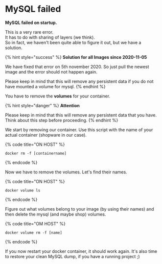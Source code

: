 # MySQL failed

**MySQL failed on startup.**

This is a very rare error.  
It has to do with sharing of layers \(we think\).  
So in fact, we haven't been quite able to figure it out, but we have a solution.

{% hint style="success" %}
**Solution for all Images since 2020-11-05**

We have fixed that error on 5th november 2020. So just pull the newest image and the error should not happen again.

Please keep in mind that this will remove any persistent data if you do not have mounted a volume for mysql.
{% endhint %}

You have to remove the **volumes** for your container.

{% hint style="danger" %}
**Attention**

Please keep in mind that this will remove any persistent data that you have.  
Think about this step before proceeding.
{% endhint %}

We start by removing our container. Use this script with the name of your actual container \(shopware in our case\).

{% code title="ON HOST" %}
```text
docker rm -f [containername]
```
{% endcode %}

Now we have to remove the volumes. Let's find their names.

{% code title="ON HOST" %}
```text
docker volume ls
```
{% endcode %}

Figure out what volumes belong to your image \(by using their names\) and then delete the mysql \(and maybe shop\) volumes.

{% code title="OM HOST" %}
```text
docker volume rm -f [name]
```
{% endcode %}

If you now restart your docker container, it should work again. It's also time to restore your clean MySQL dump, if you have a running project ;\)

